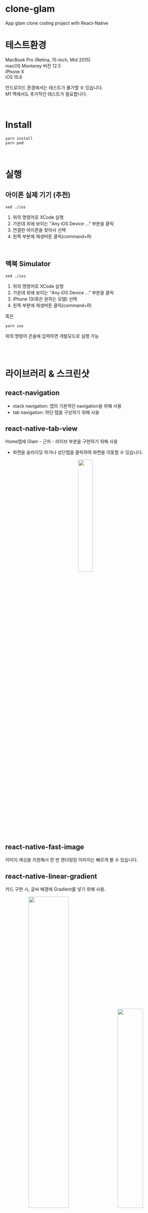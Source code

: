 # clone-glam

App glam clone coding project with React-Native

# 테스트환경

MacBook Pro (Retina, 15-inch, Mid 2015)  
macOS Monterey 버전 12.5  
iPhone X  
iOS 15.6

안드로이드 환경에서는 테스트가 불가할 수 있습니다.  
M1 맥에서도 추가적인 테스트가 필요합니다.

<br/>

# Install

```
yarn install
yarn pod
```

<br/>

# 실행

## 아이폰 실제 기기 (추천)

```
xed ./ios
```

1. 위의 명령어로 XCode 실행
2. 가운데 위에 보이는 "Any iOS Device ..." 부분을 클릭
3. 연결한 아이폰을 찾아서 선택
4. 왼쪽 부분에 재생버튼 클릭(command+R)

<br/>

## 맥북 Simulator

```
xed ./ios
```

1. 위의 명령어로 XCode 실행
2. 가운데 위에 보이는 "Any iOS Device ..." 부분을 클릭
3. iPhone 13(혹은 원하는 모델) 선택
4. 왼쪽 부분에 재생버튼 클릭(command+R)

혹은

```
yarn ios
```

위의 명령어 콘솔에 입력하면 개발모드로 실행 가능

<br/>
<br/>

# 라이브러리 & 스크린샷

## react-navigation

- stack navigation: 앱의 기본적인 navigation을 위해 사용
- tab navigation: 하단 탭을 구성하기 위해 사용

## react-native-tab-view

Home탭에 Glam - 근처 - 라이브 부분을 구현하기 위해 사용

- 화면을 슬라이딩 하거나 상단탭을 클릭하여 화면을 이동할 수 있습니다.

<p align="center"><img src = "https://user-images.githubusercontent.com/67218739/185756494-be09e53a-0799-4d9a-861e-040fea500fb2.gif" width="30%"></p>

## react-native-fast-image

이미지 캐싱을 지원해서 한 번 렌더링된 이미지는 빠르게 볼 수 있습니다.

## react-native-linear-gradient

카드 구현 시, 글씨 배경에 Gradient를 넣기 위해 사용.

<p align="center"><img style="margin-right:30px" src = "https://user-images.githubusercontent.com/67218739/185757251-7369ddf6-86d5-4f3f-94ce-0852e9179bff.png" width="50%"><img src = "https://user-images.githubusercontent.com/67218739/185780784-cbc6ec55-5558-4a7a-a46a-276d5e2f34ba.png" width="40%"></p>

- 카드 앞에 보이지 않는 레이어를 클릭할 때, 사진을 넘길 수 있는 기능이 구현되어 있습니다.

<br/>

## react-native-modal

프로필 설정 시, [키, 체형, 학력] 부분의 선택창을 Modal을 통해 구현.

<p align="center"><img src = "https://user-images.githubusercontent.com/67218739/185757358-04f666e2-13bd-46a8-a33a-8d6d192088ec.png" width="50%"></p>

- Modal은 하나의 컴포넌트를 재사용해서 사용합니다.

<br/>

## react-native-keyboard-aware-scroll-view

프로필 수정 시 키보드가 화면을 가리는 문제를 해결

<p align="center"><img src = "https://user-images.githubusercontent.com/67218739/185774677-66daadac-e006-4417-a20d-90d82d319c21.gif" width="30%" >
적용 전
<img src = "https://user-images.githubusercontent.com/67218739/185774795-cdfa8a8f-db23-4c90-85bf-af8e371235bc.gif" width="30%" style="margin-left:80px">적용 후</p>

<br/>

## axios

API 통신을 위해서 사용.

<br/>

# Troubleshooting
